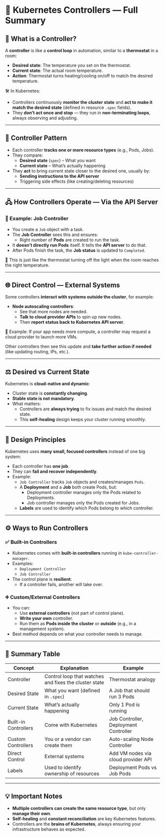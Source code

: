 
# 📘 Kubernetes Controllers — Full Summary

## 🔄 What is a Controller?

A **controller** is like a **control loop** in automation, similar to a **thermostat** in a room:

- **Desired state**: The temperature you set on the thermostat.
- **Current state**: The actual room temperature.
- **Action**: Thermostat turns heating/cooling on/off to match the desired temperature.

🛠 In Kubernetes:
- Controllers continuously **monitor the cluster state** and **act to make it match the desired state** (defined in resource `.spec` fields).
- They **don’t act once and stop** — they run in **non-terminating loops**, always observing and adjusting.

---

## 🔁 Controller Pattern

- Each controller **tracks one or more resource types** (e.g., Pods, Jobs).
- They compare:
  - **Desired state** (`spec`) – What you want
  - **Current state** – What’s actually happening
- They **act** to bring current state closer to the desired one, usually by:
  - **Sending instructions to the API server**
  - Triggering side effects (like creating/deleting resources)

---

## 🖧 How Controllers Operate — Via the API Server

### 🔧 Example: **Job Controller**
- You create a `Job` object with a task.
- The **Job Controller** sees this and ensures:
  - Right number of **Pods** are created to run the task.
- It **doesn’t directly run Pods** itself. It tells the **API server** to do that.
- After Pods finish the task, the **Job status** is updated to `Completed`.

📌 This is just like the thermostat turning off the light when the room reaches the right temperature.

---

## 🌐 Direct Control — External Systems

Some controllers **interact with systems outside the cluster**, for example:

- **Node autoscaling controllers**:
  - See that more nodes are needed.
  - **Talk to cloud provider APIs** to spin up new nodes.
  - Then **report status back to Kubernetes API server**.

📌 Example: If your app needs more compute, a controller may request a cloud provider to launch more VMs.

Other controllers then see this update and **take further action if needed** (like updating routing, IPs, etc.).

---

## ⚖ Desired vs Current State

Kubernetes is **cloud-native and dynamic**:
- Cluster state is **constantly changing**.
- **Stable state is not mandatory**.
- What matters:
  - Controllers are **always trying** to fix issues and match the desired state.
  - This **self-healing** design keeps your cluster running smoothly.

---

## 🧩 Design Principles

Kubernetes uses **many small, focused controllers** instead of one big system:

- Each controller has **one job**.
- They can **fail and recover independently**.
- Example:
  - `Job Controller` tracks `Job` objects and creates/manages `Pods`.
  - A **Deployment** and a **Job** both create Pods, but:
    - Deployment controller manages only the Pods related to Deployments.
    - Job controller manages only the Pods created for Jobs.
  - **Labels** are used to identify which Pods belong to which controller.

---

## ⚙ Ways to Run Controllers

### ✅ Built-in Controllers
- Kubernetes comes with **built-in controllers** running in `kube-controller-manager`.
- Examples:
  - `Deployment Controller`
  - `Job Controller`
- The control plane is **resilient**:
  - If a controller fails, another will take over.

### ➕ Custom/External Controllers
- You can:
  - Use **external controllers** (not part of control plane).
  - **Write your own** controller.
  - Run them as **Pods inside the cluster** or **outside** (e.g., in a management system).
- Best method depends on what your controller needs to manage.

---

## 📝 Summary Table

| Concept | Explanation | Example |
|--------|-------------|---------|
| Controller | Control loop that watches and fixes the cluster state | Thermostat analogy |
| Desired State | What you want (defined in `.spec`) | A Job that should run 3 Pods |
| Current State | What’s actually happening | Only 1 Pod is running |
| Built-in Controllers | Come with Kubernetes | Job Controller, Deployment Controller |
| Custom Controllers | You or a vendor can create them | Auto-scaling Node Controller |
| Direct Control | External systems | Add VM nodes via cloud provider API |
| Labels | Used to identify ownership of resources | Deployment Pods vs Job Pods |

---

## 💡 Important Notes

- **Multiple controllers can create the same resource type**, but only **manage their own**.
- **Self-healing** and **constant reconciliation** are key Kubernetes features.
- Controllers are the **brains of Kubernetes**, always ensuring your infrastructure behaves as expected.
